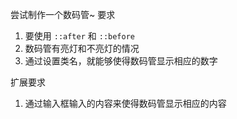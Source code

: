 尝试制作一个数码管~
要求
1. 要使用 `::after` 和 `::before`
2. 数码管有亮灯和不亮灯的情况
3. 通过设置类名，就能够使得数码管显示相应的数字

扩展要求
1. 通过输入框输入的内容来使得数码管显示相应的内容
